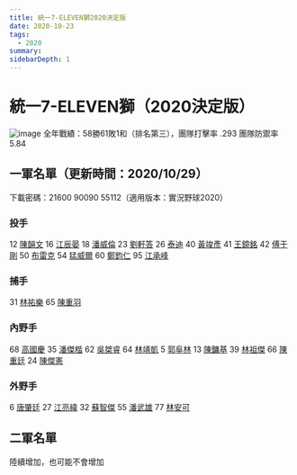 ```yaml
---
title: 統一7-ELEVEN獅2020決定版
date: 2020-10-23
tags:
  - 2020
summary: 
sidebarDepth: 1
---
```


# 統一7-ELEVEN獅（2020決定版）

![image](https://i.imgur.com/HSTMyhS.jpg)
全年戰績：58勝61敗1和（排名第三），團隊打擊率 .293 團隊防禦率 5.84

## 一軍名單（更新時間：2020/10/29）

下載密碼：21600 90090 55112（適用版本：實況野球2020）

### 投手

12 [陳韻文](陳韻文.md)
16 [江辰晏](江辰晏.md)
18 [潘威倫](潘威倫.md)
23 [劉軒答](劉軒答.md)
26 [泰迪](泰迪.md)
40 [黃竣彥](黃竣彥.md)
41 [王鏡銘](王鏡銘.md)
42 [傅于剛](傅于剛.md)
50 [布雷克](布雷克.md)
54 [猛威爾](猛威爾.md)
60 [鄭鈞仁](鄭鈞仁.md)
95 [江承峰](江承峰.md)

### 捕手

31 [林祐樂](林祐樂.md)
65 [陳重羽](陳重羽.md)

### 內野手

68 [高國慶](高國慶.md)
35 [潘傑楷](潘傑楷.md)
62 [吳桀睿](吳桀睿.md)
64 [林靖凱](林靖凱.md)
5 [郭阜林](郭阜林.md)
13 [陳鏞基](陳鏞基.md)
39 [林祖傑](林祖傑.md)
66 [陳重廷](陳重廷.md)
24 [陳傑憲](陳傑憲.md)

### 外野手

6 [唐肇廷](唐肇廷.md)
27 [江亮緯](江亮緯.md)
32 [蘇智傑](蘇智傑.md)
55 [潘武雄](潘武雄.md)
77 [林安可](林安可.md)

## 二軍名單

陸續增加，也可能不會增加
